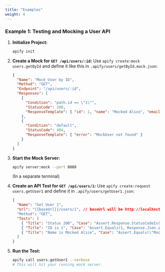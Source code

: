 ```yaml
---
title: "Examples"
weight: 4
---
```


### Example 1: Testing and Mocking a User API

1.  **Initialize Project:**
    ```bash
    apify init
    ```

2.  **Create a Mock for `GET /api/users/:id`:**
    Use `apify create:mock users.getById` and define it like this in `.apify/users/getById.mock.json`:
    ```json
    {
      "Name": "Mock User by ID",
      "Method": "GET",
      "Endpoint": "/api/users/:id",
      "Responses": [
        {
          "Condition": "path.id == \"1\"",
          "StatusCode": 200,
          "ResponseTemplate": { "id": 1, "name": "Mocked Alice", "email": "alice.mock@example.com" }
        },
        {
          "Condition": "default",
          "StatusCode": 404,
          "ResponseTemplate": { "error": "MockUser not found" }
        }
      ]
    }
    ```

3.  **Start the Mock Server:**
    ```bash
    apify server:mock --port 8080
    ```
    (In a separate terminal)

4.  **Create an API Test for `GET /api/users/1`:**
    Use `apify create:request users.getUser1` and define it in `.apify/users/getUser1.json`:
    ```json
    {
      "Name": "Get User 1",
      "Url": "{{baseUrl}}/users/1", // baseUrl will be http://localhost:8080/api
      "Method": "GET",
      "Tests": [
        { "Title": "Status 200", "Case": "Assert.Response.StatusCodeIs(200)" },
        { "Title": "ID is 1", "Case": "Assert.Equals(1, Response.Json.id)" },
        { "Title": "Name is Mocked Alice", "Case": "Assert.Equals(\"Mocked Alice\", Response.Json.name)" }
      ]
    }
    ```

5.  **Run the Test:**
    ```bash
    apify call users.getUser1 --verbose
    # This will hit your running mock server.
    ```